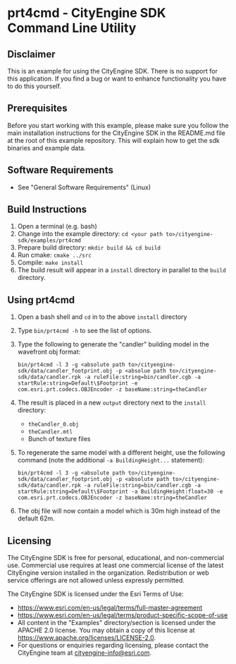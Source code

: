 # prt4cmd - CityEngine SDK Command Line Utility

## Disclaimer

This is an example for using the CityEngine SDK. There is no support for this application. If you find a bug or want to enhance functionality you have to do this yourself.

## Prerequisites

Before you start working with this example, please make sure you follow the main installation instructions for the CityEngine SDK in the README.md file at the root of this example repository. This will explain how to get the sdk binaries and example data.

## Software Requirements

* See "General Software Requirements" (Linux)

## Build Instructions

1. Open a terminal (e.g. bash)
1. Change into the example directory: `cd <your path to>/cityengine-sdk/examples/prt4cmd`
1. Prepare build directory: `mkdir build && cd build`
1. Run cmake: `cmake ../src`
1. Compile: `make install`
1. The build result will appear in a `install` directory in parallel to the `build` directory.

## Using prt4cmd

1. Open a bash shell and `cd` in to the above `install` directory
1. Type `bin/prt4cmd -h` to see the list of options.
1. Type the following to generate the "candler" building model in the wavefront obj format:

   ```text
   bin/prt4cmd -l 3 -g <absolute path to>/cityengine-sdk/data/candler_footprint.obj -p <absolue path to>/cityengine-sdk/data/candler.rpk -a ruleFile:string=bin/candler.cgb -a startRule:string=Default\$Footprint -e com.esri.prt.codecs.OBJEncoder -z baseName:string=theCandler
   ```

1. The result is placed in a new `output` directory next to the `install` directory:
    * `theCandler_0.obj`
    * `theCandler.mtl`
    * Bunch of texture files
1. To regenerate the same model with a different height, use the following command (note the additional `-a BuildingHeight...` statement):

   ```text
   bin/prt4cmd -l 3 -g <absolute path to>/cityengine-sdk/data/candler_footprint.obj -p <absolute path to>/cityengine-sdk/data/candler.rpk -a ruleFile:string=bin/candler.cgb -a startRule:string=Default\$Footprint -a BuildingHeight:float=30 -e com.esri.prt.codecs.OBJEncoder -z baseName:string=theCandler
   ```

1. The obj file will now contain a model which is 30m high instead of the default 62m.

## Licensing

The CityEngine SDK is free for personal, educational, and non-commercial use. Commercial use requires at least one commercial license of the latest CityEngine version installed in the organization. Redistribution or web service offerings are not allowed unless expressly permitted.

The CityEngine SDK is licensed under the Esri Terms of Use:

* <https://www.esri.com/en-us/legal/terms/full-master-agreement>
* <https://www.esri.com/en-us/legal/terms/product-specific-scope-of-use>
* All content in the "Examples" directory/section is licensed under the APACHE 2.0 license. You may obtain a copy of this license at <https://www.apache.org/licenses/LICENSE-2.0>.
* For questions or enquiries regarding licensing, please contact the CityEngine team at cityengine-info@esri.com.
